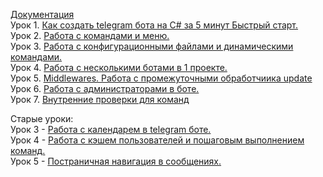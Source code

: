 [Документация](https://prethink.gitbook.io/prtelegrambot)    
Урок 1. [Как создать telegram бота на C# за 5 минут  Быстрый старт.](https://youtu.be/AOO3dTQP_vQ)      
Урок 2. [Работа с командами и меню.](https://youtu.be/WF4KOCx_RB4)      
Урок 3. [Работа с конфигурационными файлами и динамическими командами.](https://youtu.be/eebEUvEOaho)      
Урок 4. [Работа с несколькими ботами в 1 проекте.](https://youtu.be/eebEUvEOaho)   
Урок 5. [Middlewares. Работа с промежуточными обработчиика update](https://youtu.be/ZT44KAqYoGg )    
Урок 6. [Работа с администраторами в боте.](https://youtu.be/Z6g8Baba_PY)    
Урок 7. [Внутренние проверки для команд](https://youtu.be/oToLwwfF6jI)    



Старые уроки:      
Урок 3 - [Работа с календарем в telegram боте.](https://youtu.be/3QbR1rpzNNY)      
Урок 4 - [Работа с кэшем пользователей и пошаговым выполнением команд.](https://youtu.be/xqX67ptLiQ4)       
Урок 5 - [Постраничная навигация в сообщениях.](https://youtu.be/dCiUbCqEJwc)       
